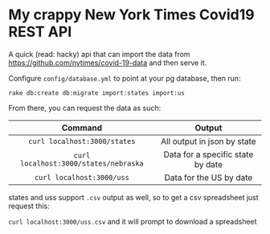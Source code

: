 # My crappy New York Times Covid19 REST API

A quick (read: hacky) api that can import the data from https://github.com/nytimes/covid-19-data and then serve it.

Configure `config/database.yml` to point at your pg database, then run:

`rake db:create db:migrate import:states import:us`

From there, you can request the data as such:

| Command | Output |
| :-----: | :----: |
| `curl localhost:3000/states` | All output in json by state |
| `curl localhost:3000/states/nebraska` | Data for a specific state by date |
| `curl localhost:3000/uss` | Data for the US by date |

states and uss support `.csv` output as well, so to get a csv spreadsheet just request this:

`curl localhost:3000/uss.csv` and it will prompt to download a spreadsheet

